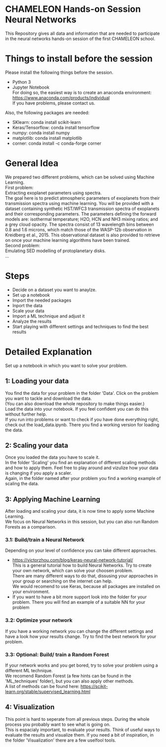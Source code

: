 # CHAMELEON Hands-on Session Neural Networks
This Repository gives all data and information that are needed to participate in the neural networks hands-on session of the first CHAMELEON school.

# Things to install before the session

Please install the following things before the session.

- Python 3
- Jupyter Notebook </br>
For doing so, the easiest way is to create an anaconda environment: </br>
https://www.anaconda.com/products/individual </br>
If you have problems, please contact us.

Also, the following packages are needed:
- SKlearn: conda install scikit-learn
- Keras/Tensorflow: conda install tensorflow
- numpy: conda install numpy
- matplotlib: conda install matplotlib
- corner: conda install -c conda-forge corner

# General Idea

We prepared two different problems, which can be solved using Machine Learning. </br>
First problem:</br>
Extracting exoplanet parameters using spectra.</br>
The goal here is to predict atmospheric parameters of exoplanets from their transmission spectra using machine learning.
You will be provided with a dataset containing synthetic HST/WFC3 transmission spectra of exoplanets and their corresponding parameters.
The parameters defining the forward models are: isothermal temperature; H2O, HCN and NH3 mixing ratios; and a grey cloud opacity.
The spectra consist of 13 wavelength bins between 0.8 and 1.6 microns, which match those of the WASP-12b observation in Kreidberg et al., 2015.
This observational dataset is also provided to retrieve on once your machine learning algorithms have been trained.</br>
Second problem: </br>
Emulating SED modelling of protoplanetary disks. </br>
... </br>



# Steps
- Decide on  a dataset you want to anaylze.
- Set up a notebook 
- Import the needed packages
- Inport the data
- Scale your data
- Import a ML technique and adjust it
- Analyze the results
- Start playing with different settings and techniques to find the best results

# Detailed Explanation

Set up a notebook in which you want to solve your problem.

## 1: Loading your data

You find the data for your problem in the folder 'Data'. Click on the problem you want to tackle and download the data. </br>
(You can also download the whole repository to make things easier.) </br>
Load the data into your notebook. If you feel confident you can do this without further help. </br>
If you run into problems or want to check if you have done everything right, check out the load_data.ipynb. There you find a working version for loading the data.

## 2: Scaling your data

Once you loaded the data you have to scale it. </br>
In the folder 'Scaling' you find an explanation of different scaling methods and how to apply them.
Feel free to play around and vizulize how your data is changing if you apply a scaler. </br>
Again, in the folder named after your problem you find a working example of scaling the data. </br>


## 3: Applying Machine Learning

After loading and scaling your data, it is now time to apply some Machine Learning.</br>
We focus on Neural Networks in this session, but you can also run Random Forests as a comparison.</br>

### 3.1: Build/train a Neural Network

Depending on your level of confidence you can take different approaches.
- https://victorzhou.com/blog/keras-neural-network-tutorial/ </br>
  This is a general tutorial how to build Neural Networks. Try to create your own network, which can solve your choosen problem. </br>
  There are many different ways to do that, dissusing your approaches in your group or searching on the internet can help.</br>
  We would recomend to use Keras, because all packages are installed on your environment. </br>
- If you want to have a bit more support look into the folder for your problem. There you will find an example of a suitable NN for your problem

### 3.2: Optimize your network

If you have a working network you can change the different settings and have a look how your results change. Try to find the best network for your problem.

### 3.3: Optional: Build/ train a Random Forest

If your network works and you get bored, try to solve your problem using a different ML technique. </br>
We recomend Random Forest (a few hints can be found in the 'ML_techniques' folder), but you can also apply other methods. </br>
A list of methods can be found here: https://scikit-learn.org/stable/supervised_learning.html </br>

## 4: Visualization

This point is hard to seperate from all previous steps. During the whole process you probably want to see what is going on. </br>
This is espacialy important, to evaluate your results. Think of useful ways to evaluate the results and visualize them. If you need a bit of inspiration, in the folder 'Visualization' there are a few uselfool tools.


